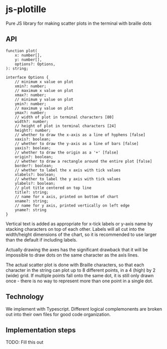 # js-plotille

Pure JS library for making scatter plots in the terminal with braille dots 

## API

```
function plot(
    x: number[],
    y: number[],
    options?: Options,
): string;

interface Options {
    // minimum x value on plot
    xmin?: number;
    // maximum x value on plot
    xmax?: number;
    // minimum y value on plot
    ymin?: number;
    // maximum y value on plot
    ymax?: number;
    // width of plot in terminal characters [80]
    width?: number;
    // height of plot in terminal characters [24]
    height?: number;
    // whether to draw the x-axis as a line of hyphens [false]
    xaxis?: boolean;
    // whether to draw the y-axis as a line of bars [false]
    yaxis?: boolean; 
    // whether to draw the origin as a '+' [false]
    origin?: boolean; 
    // whether to draw a rectangle around the entire plot [false]
    border?: boolean;
    // whether to label the x axis with tick values
    xlabels?: boolean;
    // whether to label the y axis with tick values 
    ylabels?: boolean; 
    // plot title centered on top line
    title?: string; 
    // name for x axis, printed on bottom of chart
    xname?: string;
    // name for y axis, printed vertically on left edge
    yname?: string
}
```

Vertical text is added as appropriate for x-tick labels or y-axis name by stacking characters on top of each other. Labels will all cut into the width/height dimensions of the chart, so it is recommended to use larger than the default if including labels. 

Actually drawing the axes has the significant drawback that it will be impossible to draw dots on the same character as the axis lines. 

The actual scatter plot is done with Braille characters, so that each character in the string can plot up to 8 different points, in a 4 (high) by 2 (wide) grid. If multiple points fall onto the same dot, it is still only drawn once - there is no way to represent more than one point in a single dot.

## Technology

We implement with Typescript. 
Different logical complemonents are broken out into their own files for good code organization.

## Implementation steps

TODO: Fill this out
